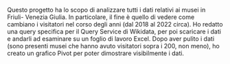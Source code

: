 Questo progetto ha lo scopo di analizzare tutti i dati relativi ai musei in Friuli- Venezia Giulia. In particolare, il fine è quello di vedere come cambiano i visitatori nel corso degli anni (dal 2018 al 2022 circa). Ho redatto una query specifica per il Query Service di Wikidata, per poi scaricare i dati e andarli ad esaminare su un foglio di lavoro Excel. Dopo aver pulito i dati (sono presenti musei che hanno avuto visitatori sopra i 200, non meno), ho creato un grafico Pivot per poter dimostrare visibilmente i dati. 
